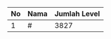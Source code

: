 | No | Nama            | Jumlah Level |
|----|-----------------|--------------|
| 1  | #    |    3827        |
